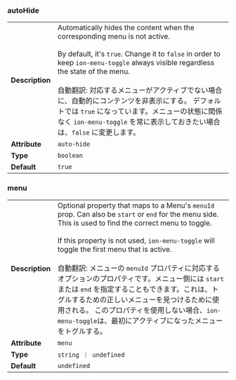 ### autoHide

|                 |                                                                                                                                                                                                                                                                                                                                                                                                                                                                 |
| --------------- | --------------------------------------------------------------------------------------------------------------------------------------------------------------------------------------------------------------------------------------------------------------------------------------------------------------------------------------------------------------------------------------------------------------------------------------------------------------- |
| **Description** | Automatically hides the content when the corresponding menu is not active.<br /><br />By default, it's `true`. Change it to `false` in order to keep `ion-menu-toggle` always visible regardless the state of the menu.<br /><br />自動翻訳: 対応するメニューがアクティブでない場合に、自動的にコンテンツを非表示にする。 デフォルトでは `true` になっています。メニューの状態に関係なく `ion-menu-toggle` を常に表示しておきたい場合は、`false` に変更します。 |
| **Attribute**   | `auto-hide`                                                                                                                                                                                                                                                                                                                                                                                                                                                     |
| **Type**        | `boolean`                                                                                                                                                                                                                                                                                                                                                                                                                                                       |
| **Default**     | `true`                                                                                                                                                                                                                                                                                                                                                                                                                                                          |

### menu

|                 |                                                                                                                                                                                                                                                                                                                                                                                                                                                                                                                                                                                             |
| --------------- | ------------------------------------------------------------------------------------------------------------------------------------------------------------------------------------------------------------------------------------------------------------------------------------------------------------------------------------------------------------------------------------------------------------------------------------------------------------------------------------------------------------------------------------------------------------------------------------------- |
| **Description** | Optional property that maps to a Menu's `menuId` prop. Can also be `start` or `end` for the menu side. This is used to find the correct menu to toggle.<br /><br />If this property is not used, `ion-menu-toggle` will toggle the first menu that is active.<br /><br />自動翻訳: メニューの `menuId` プロパティに対応するオプションのプロパティです。メニュー側には `start` または `end` を指定することもできます。これは、トグルするための正しいメニューを見つけるために使用される。 このプロパティを使用しない場合、`ion-menu-toggle`は、最初にアクティブになったメニューをトグルする。 |
| **Attribute**   | `menu`                                                                                                                                                                                                                                                                                                                                                                                                                                                                                                                                                                                      |
| **Type**        | `string ｜ undefined`                                                                                                                                                                                                                                                                                                                                                                                                                                                                                                                                                                       |
| **Default**     | `undefined`                                                                                                                                                                                                                                                                                                                                                                                                                                                                                                                                                                                 |

